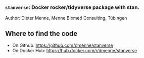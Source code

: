### `stanverse`: Docker rocker/tidyverse package with stan.

Author: Dieter Menne, Menne Biomed Consulting, Tübingen

## Where to find the code

- On Github: https://github.com/dmenne/stanverse
- On Docker Hub: https://hub.docker.com/r/dmenne/stanverse


